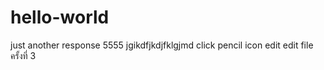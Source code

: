 # hello-world
just another response 5555
jgikdfjkdjfklgjmd click pencil icon
edit edit file ครั้งที่ 3

